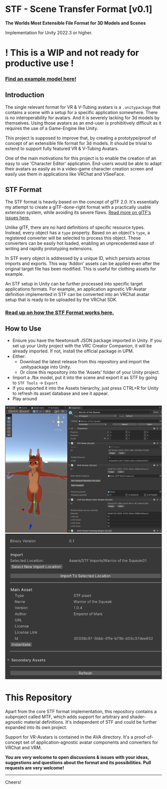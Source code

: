 # STF - Scene Transfer Format [v0.1]
**The Worlds Most Extensible File Format for 3D Models and Scenes**

Implementation for Unity 2022.3 or higher.

# **! This is a WIP and not ready for productive use !**

### [Find an example model here!](https://emperorofmars.itch.io/stf-avatar-showcase)
<!-- ## [Watch the video presentation about STF and its AVA extensions here!](https://youtu.be/ozkmGxFG_ug) -->

## Introduction
The single relevant format for VR & V-Tubing avatars is a `.unitypackage` that contains a scene with a setup for a specific application somewhere.
There is no interoperability for avatars. And it is severely lacking for 3d models by themselves.
Using those avatars as an end-user is prohibitively difficult as it requires the use of a Game-Engine like Unity.

This project is supposed to improve that, by creating a prototype/proof of concept of an extensible file format for 3d models. It should be trivial to extend to support fully featured VR & V-Tubing Avatars.

One of the main motivations for this project is to enable the creation of an easy to use 'Character Editor' application. End-users would be able to adapt their avatars as easily as in a video-game character creation screen and easily use them in applications like VRChat and VSeeFace.

## STF Format
The STF format is heavily based on the concept of glTF 2.0. It's essentially my attempt to create a glTF-done-right format with a practically usable extension system, while avoiding its severe flaws. [Read more on glTF's issues here.](./Docs/background_motivation.md#gltf-20-issues)

Unlike glTF, there are no hard definitions of specific resource types. Instead, every object has a `type` property. Based on an object's `type`, a registered converter will be selected to process this object. These converters can be easily hot loaded, enabling an unprecedented ease of writing and rapidly prototyping extensions.

In STF every object is addressed by a unique ID, which persists across imports and exports. This way 'Addon' assets can be applied even after the original target file has been modified. This is useful for clothing assets for example.

An STF setup in Unity can be further processed into specific target applications formats. For example, an application agnostic VR-Avatar definition implemented in STF can be converted into an VRChat avatar setup that is ready to be uploaded by the VRChat SDK.

### [Read up on how the STF Format works here.](./Docs/stf_format.md)

## How to Use
- Ensure you have the Newtonsoft JSON package imported in Unity. If you set up your Unity project with the VRC Creator Companion, it will be already imported. If not, install the official package in UPM.
- Either:
	- Download the latest release from this repository and import the .unitypackage into Unity.
	- Or clone this repository into the 'Assets' folder of your Unity project.
- Import a .fbx model, put it into the scene and export it as STF by going to `STF Tools` → `Export`
- If you exported it into the Assets hierarchy, just press CTRL+R for Unity to refresh its asset database and see it appear.
- Play around

![Screenshot of an STF model with its authoring components shown in the Unity inspector.](./Docs/Images/scene.png)
![Screenshot of an STF file's inspector in Unity.](./Docs/Images/import_settings.png)

# This Repository
Apart from the core STF format implementation, this repository contains a subproject called MTF, which adds support for arbitrary and shader-agnostic material definitions. It's independent of STF and could be further expanded into its own project.

Support for VR-Avatars is contained in the AVA directory. It's a proof-of-concept set of application-agnostic avatar components and converters for VRChat and VRM.

**You are very welcome to open discussions & issues with your ideas, suggestions and questions about the format and its possibilities. Pull requests are very welcome!**

---

Cheers!
